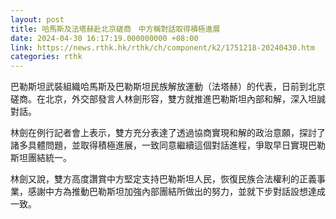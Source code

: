 ```yaml
---
layout: post
title: 哈馬斯及法塔赫赴北京磋商　中方稱對話取得積極進展
date: 2024-04-30 16:17:19.000000000 +08:00
link: https://news.rthk.hk/rthk/ch/component/k2/1751218-20240430.htm
categories: rthk
---
```


巴勒斯坦武裝組織哈馬斯及巴勒斯坦民族解放運動（法塔赫）的代表，日前到北京磋商。在北京，外交部發言人林劍形容，雙方就推進巴勒斯坦內部和解，深入坦誠對話。

林劍在例行記者會上表示，雙方充分表達了透過協商實現和解的政治意願，探討了諸多具體問題，並取得積極進展，一致同意繼續這個對話進程，爭取早日實現巴勒斯坦團結統一。

林劍又說，雙方高度讚賞中方堅定支持巴勒斯坦人民，恢復民族合法權利的正義事業，感謝中方為推動巴勒斯坦加強內部團結所做出的努力，並就下步對話設想達成一致。

